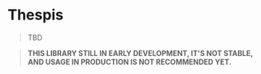 # Thespis

> TBD

> **THIS LIBRARY STILL IN EARLY DEVELOPMENT, IT'S NOT STABLE, AND USAGE IN PRODUCTION IS NOT RECOMMENDED YET.**
